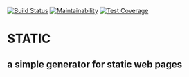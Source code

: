 [![Build Status](https://travis-ci.org/ingmardrewing/static.svg?branch=master)](https://travis-ci.org/ingmardrewing/static)
[![Maintainability](https://api.codeclimate.com/v1/badges/18c9e01891c7de08feb1/maintainability)](https://codeclimate.com/github/ingmardrewing/static/maintainability)
[![Test Coverage](https://api.codeclimate.com/v1/badges/18c9e01891c7de08feb1/test_coverage)](https://codeclimate.com/github/ingmardrewing/static/test_coverage)
# STATIC
## a simple generator for static web pages

